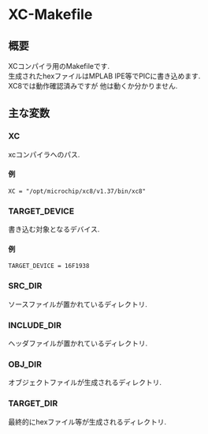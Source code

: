# XC-Makefile
## 概要
XCコンパイラ用のMakefileです.  
生成されたhexファイルはMPLAB IPE等でPICに書き込めます.  
XC8では動作確認済みですが 他は動くか分かりません.
## 主な変数
### XC
xcコンパイラへのパス.  
#### 例
    XC = "/opt/microchip/xc8/v1.37/bin/xc8"

### TARGET_DEVICE
書き込む対象となるデバイス.
#### 例
    TARGET_DEVICE = 16F1938

### SRC_DIR
ソースファイルが置かれているディレクトリ.
### INCLUDE_DIR
ヘッダファイルが置かれているディレクトリ.
### OBJ_DIR
オブジェクトファイルが生成されるディレクトリ.
### TARGET_DIR
最終的にhexファイル等が生成されるディレクトリ.
